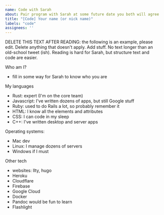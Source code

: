```yaml
---
name: Code with Sarah
about: Pair program with Sarah at some future date you both will agree to
title: "[Code] Your name (or nick name)"
labels: "code"
assignees: ''
---
```


DELETE THIS TEXT AFTER READING: the following is an example, please edit.
Delete anything that doesn't apply. Add stuff. No text longer than an old-school
tweet (ish).  Reading is hard for Sarah, but structure text and code are easier.

Who am I? 
- fill in some way for Sarah to know who you are


My languages 
- Rust: expert (I'm on the core team)
- Javascript: I've written dozens of apps, but still Google stuff
- Ruby: used to do Rails a lot, so probably remember it
- HTML: I know all the elements and attributes
- CSS: I can code in my sleep
- C++: I've written desktop and server apps 

Operating systems: 
- Mac dev  
- Linux: I manage dozens of servers
- Windows if I must

Other tech
- websites: llty, hugo 
- Heroku
- Cloudflare
- Firebase
- Google Cloud
- Docker
- Pandoc would be fun to learn
- Flashlight

